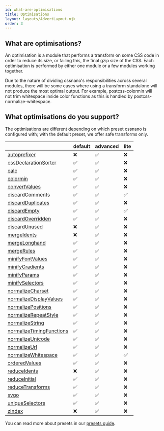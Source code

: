 ```yaml
---
id: what-are-optimisations
title: Optimisations
layout: layouts/AdvertLayout.njk
order: 3
---
```


## What are optimisations?

An optimisation is a module that performs a transform on some CSS code in order
to reduce its size, or failing this, the final gzip size of the CSS. Each
optimisation is performed by either one module or a few modules working
together.

Due to the nature of dividing cssnano's responsibilities across several modules,
there will be some cases where using a transform standalone will not produce
the most optimal output. For example, postcss-colormin will not trim whitespace
inside color functions as this is handled by postcss-normalize-whitespace.


## What optimisations do you support?

<!-- This section is automatically generated. -->

The optimisations are different depending on which preset cssnano is configured with; with the default preset, we offer safe transforms only.

|                                                                          | default | advanced | lite |
| ------------------------------------------------------------------------ | ------- | -------- | ---- |
| [autoprefixer](/docs/optimisations/autoprefixer)                         | ❌       | ✅        | ❌    |
| [cssDeclarationSorter](/docs/optimisations/cssdeclarationsorter)         | ✅       | ✅        | ❌    |
| [calc](/docs/optimisations/calc)                                         | ✅       | ✅        | ❌    |
| [colormin](/docs/optimisations/colormin)                                 | ✅       | ✅        | ❌    |
| [convertValues](/docs/optimisations/convertvalues)                       | ✅       | ✅        | ❌    |
| [discardComments](/docs/optimisations/discardcomments)                   | ✅       | ✅        | ✅    |
| [discardDuplicates](/docs/optimisations/discardduplicates)               | ✅       | ✅        | ❌    |
| [discardEmpty](/docs/optimisations/discardempty)                         | ✅       | ✅        | ✅    |
| [discardOverridden](/docs/optimisations/discardoverridden)               | ✅       | ✅        | ❌    |
| [discardUnused](/docs/optimisations/discardunused)                       | ❌       | ✅        | ❌    |
| [mergeIdents](/docs/optimisations/mergeidents)                           | ❌       | ✅        | ❌    |
| [mergeLonghand](/docs/optimisations/mergelonghand)                       | ✅       | ✅        | ❌    |
| [mergeRules](/docs/optimisations/mergerules)                             | ✅       | ✅        | ❌    |
| [minifyFontValues](/docs/optimisations/minifyfontvalues)                 | ✅       | ✅        | ❌    |
| [minifyGradients](/docs/optimisations/minifygradients)                   | ✅       | ✅        | ❌    |
| [minifyParams](/docs/optimisations/minifyparams)                         | ✅       | ✅        | ❌    |
| [minifySelectors](/docs/optimisations/minifyselectors)                   | ✅       | ✅        | ❌    |
| [normalizeCharset](/docs/optimisations/normalizecharset)                 | ✅       | ✅        | ❌    |
| [normalizeDisplayValues](/docs/optimisations/normalizedisplayvalues)     | ✅       | ✅        | ❌    |
| [normalizePositions](/docs/optimisations/normalizepositions)             | ✅       | ✅        | ❌    |
| [normalizeRepeatStyle](/docs/optimisations/normalizerepeatstyle)         | ✅       | ✅        | ❌    |
| [normalizeString](/docs/optimisations/normalizestring)                   | ✅       | ✅        | ❌    |
| [normalizeTimingFunctions](/docs/optimisations/normalizetimingfunctions) | ✅       | ✅        | ❌    |
| [normalizeUnicode](/docs/optimisations/normalizeunicode)                 | ✅       | ✅        | ❌    |
| [normalizeUrl](/docs/optimisations/normalizeurl)                         | ✅       | ✅        | ❌    |
| [normalizeWhitespace](/docs/optimisations/normalizewhitespace)           | ✅       | ✅        | ✅    |
| [orderedValues](/docs/optimisations/orderedvalues)                       | ✅       | ✅        | ❌    |
| [reduceIdents](/docs/optimisations/reduceidents)                         | ❌       | ✅        | ❌    |
| [reduceInitial](/docs/optimisations/reduceinitial)                       | ✅       | ✅        | ❌    |
| [reduceTransforms](/docs/optimisations/reducetransforms)                 | ✅       | ✅        | ❌    |
| [svgo](/docs/optimisations/svgo)                                         | ✅       | ✅        | ❌    |
| [uniqueSelectors](/docs/optimisations/uniqueselectors)                   | ✅       | ✅        | ❌    |
| [zindex](/docs/optimisations/zindex)                                     | ❌       | ✅        | ❌    |

You can read more about presets in our [presets guide](/docs/presets).
